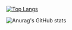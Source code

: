 [![Top Langs](https://github-readme-stats.vercel.app/api/top-langs/?username=000Tonio&langs_count=8)](https://github.com/000Tonio/github-readme-stats)

![Anurag's GitHub stats](https://github-readme-stats.vercel.app/api?username=000Tonio&show_icons=true&theme=Gradient)
